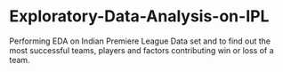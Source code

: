 # Exploratory-Data-Analysis-on-IPL
Performing EDA on Indian Premiere League Data set and to find out the most successful teams, players and factors contributing win or loss of a team.
